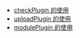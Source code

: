 
- [checkPlugin 的使用](./plugin/checkPlugin)
- [uploadPlugin 的使用](./plugin/uploadPlugin)
- [modulePlugin 的使用](./plugin/modulePlugin)